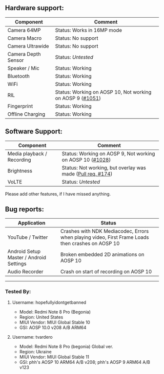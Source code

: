 ## Hardware support:

| Component | Comment |
|-|-|
| Camera 64MP | Status: Works in 16MP mode |
| Camera Macro | Status: No support |
| Camera Ultrawide | Status: No support |
| Camera Depth Sensor | Status: *Untested* |
| Speaker / Mic | Status: Working |
| Bluetooth | Status: Working |
| WiFi | Status: Working |
| RIL | Status: Working on AOSP 10, Not working on AOSP 9 ([#1051](https://github.com/phhusson/treble_experimentations/issues/1051)) |
| Fingerprint | Status: Working |
| Offline Charging | Status: Working |

## Software Support:

| Component | Comment |
|-|-|
| Media playback / Recording | Status: Working on AOSP 9, Not working on AOSP 10 ([#1028](https://github.com/phhusson/treble_experimentations/issues/1028)) |
| Brightness | Status: Not working, but overlay was made ([Pull req. #174](https://github.com/phhusson/vendor_hardware_overlay/pull/174)) |
| VoLTE | Status: *Untested* |

Please add other features, if I have missed anything.

## Bug reports:

| Application |      Status                                              |
|---------------------------|-----------------------------------------------------------|
| YouTube / Twitter | Crashes with NDK Mediacodec, Errors when playing video, First Frame Loads then crashes on AOSP 10 |
| Android Setup Master / Android Settings | Broken embedded 2D animations on AOSP 10 |
| Audio Recorder | Crash on start of recording on AOSP 10 |
---

### Tested By:
1. Username: hopefullyidontgetbanned
   - Model: Redmi Note 8 Pro (Begonia)
   - Region: United States
   - MIUI Vendor: MIUI Global Stable 10
   - GSI: AOSP 10.0 v208 A/B ARM64

2. Username: tvardero
   - Model: Redmi Note 8 Pro (begonia) Global ver.
   - Region: Ukraine
   - MIUI Vendor: MIUI Global Stable 11
   - GSI: phh's AOSP 10 ARM64 A/B v208; phh's AOSP 9 ARM64 A/B v123